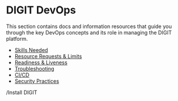 # DIGIT DevOps

This section contains docs and information resources that guide you through the key DevOps concepts and its role in managing the DIGIT platform.

* [Skills Needed](devops-skills.md)
* [Resource Requests & Limits](resource-requests-and-limits.md)
* [Readiness & Liveness](probes.md)
* [Troubleshooting](troubleshooting/)
* [CI/CD](cicd.md)
* [Security Practices](security-practices.md)

/Install DIGIT

